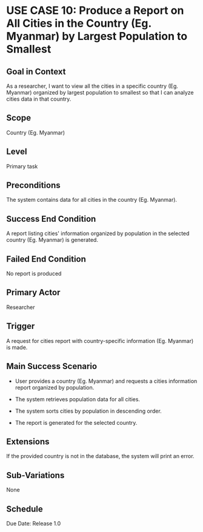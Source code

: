 # USE CASE 10: Produce a Report on All Cities in the Country (Eg. Myanmar) by Largest Population to Smallest

## Goal in Context

As a researcher, I want to view all the cities in a specific country (Eg. Myanmar) organized by largest population to smallest so that I can analyze cities data in that country.

## Scope

Country (Eg. Myanmar)

## Level

Primary task

## Preconditions

The system contains data for all cities in the country (Eg. Myanmar).

## Success End Condition

A report listing cities' information organized by population in the selected country (Eg. Myanmar) is generated.

## Failed End Condition

No report is produced

## Primary Actor

Researcher

## Trigger

A request for cities report with country-specific information (Eg. Myanmar) is made.

## Main Success Scenario

- User provides a country (Eg. Myanmar) and requests a cities information report organized by population.

- The system retrieves population data for all cities.

- The system sorts cities by population in descending order.

- The report is generated for the selected country.

## Extensions

If the provided country is not in the database, the system will print an error.

## Sub-Variations

None

## Schedule

Due Date: Release 1.0
